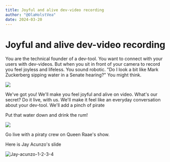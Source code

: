 ```yaml
---
title: Joyful and alive dev-video recording
author: "@OlaHolstVea"
date: 2024-03-20
---
```




# Joyful and alive dev-video recording

You are the technical founder of a dev-tool. You want to connect with your users with  dev-videos. But when you sit in front of your camera to record you feel joyless and lifeless. You sound robotic. "Do I look a bit like Mark Zuckerberg sipping water in a Senate hearing?" You might think.

![](https://encrypted-tbn3.gstatic.com/images?q=tbn:ANd9GcTrt-U0hiUHRyyQVAOWqdq1xC7SoqS4wh_BgDRuGMYGF542306p)


We've got you! We'll make you feel joyful and alive on video. What's our secret? Do it live, with us. We'll make it feel like an everyday conversation about your dev-tool. We'll add a pinch of pirate

Put that water down and drink the rum!

![](https://encrypted-tbn0.gstatic.com/images?q=tbn:ANd9GcQerG_3LIriL-7bs44QiEblTUWm3LRfwPLXLA&usqp=CAU)

Go live with a piraty crew on Queen Raae's show.



Here is Jay Acunzo's slide

![Jay-acunzo-1-2-3-4](https://github.com/olavea/olavea/assets/7642493/0772c786-158b-416d-ac5d-8d088868947e)

